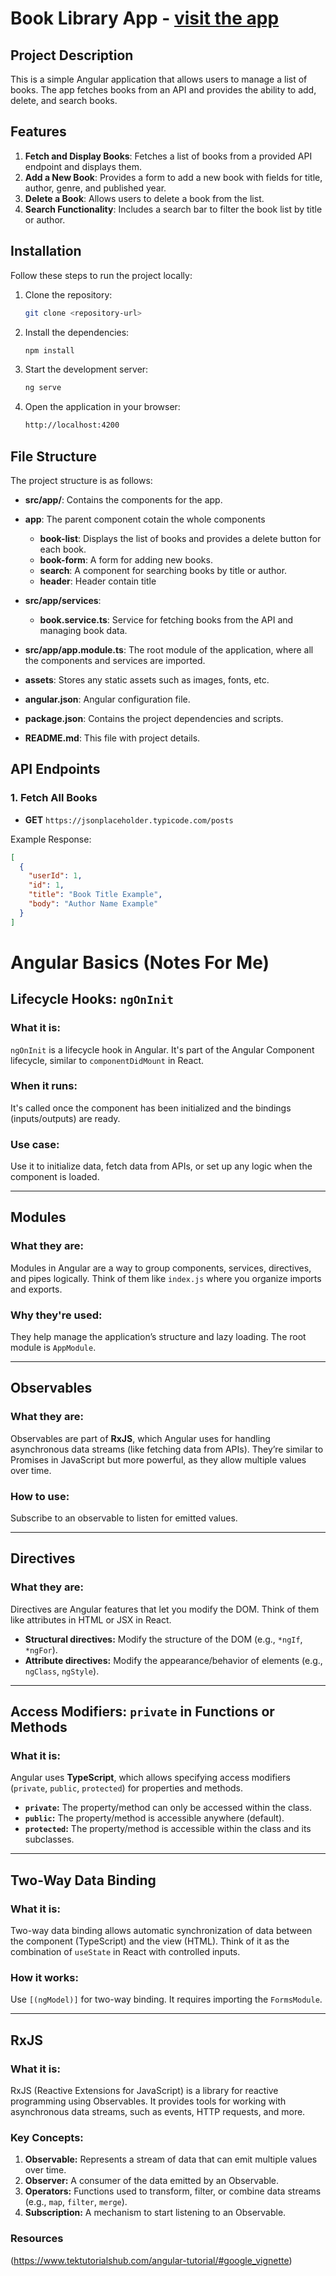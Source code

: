# Book Library App - [visit the app](https://angular-app-orpin.vercel.app/)

## Project Description

This is a simple Angular application that allows users to manage a list of books. The app fetches books from an API and provides the ability to add, delete, and search books.

## Features

1. **Fetch and Display Books**: Fetches a list of books from a provided API endpoint and displays them.
2. **Add a New Book**: Provides a form to add a new book with fields for title, author, genre, and published year.
3. **Delete a Book**: Allows users to delete a book from the list.
4. **Search Functionality**: Includes a search bar to filter the book list by title or author.

## Installation

Follow these steps to run the project locally:

1. Clone the repository:
    ```bash
    git clone <repository-url>
    ```

2. Install the dependencies:
    ```bash
    npm install
    ```

3. Start the development server:
    ```bash
    ng serve
    ```
4. Open the application in your browser:
    ```bash
    http://localhost:4200
    ```

## File Structure

The project structure is as follows:

- **src/app/**: Contains the components for the app.
- **app**: The parent component cotain the whole components
  - **book-list**: Displays the list of books and provides a delete button for each book.
  - **book-form**: A form for adding new books.
  - **search**: A component for searching books by title or author.
  - **header**: Header contain title
  
- **src/app/services**:
  - **book.service.ts**: Service for fetching books from the API and managing book data.

- **src/app/app.module.ts**: The root module of the application, where all the components and services are imported.

- **assets**: Stores any static assets such as images, fonts, etc.

- **angular.json**: Angular configuration file.

- **package.json**: Contains the project dependencies and scripts.

- **README.md**: This file with project details.

## API Endpoints

### 1. Fetch All Books
- **GET** `https://jsonplaceholder.typicode.com/posts`

Example Response:
```json
[
  {
    "userId": 1,
    "id": 1,
    "title": "Book Title Example",
    "body": "Author Name Example"
  }
]
```

# Angular Basics (Notes For Me)

## Lifecycle Hooks: `ngOnInit`
### What it is:
`ngOnInit` is a lifecycle hook in Angular. It's part of the Angular Component lifecycle, similar to `componentDidMount` in React.

### When it runs:
It's called once the component has been initialized and the bindings (inputs/outputs) are ready.

### Use case:
Use it to initialize data, fetch data from APIs, or set up any logic when the component is loaded.

---

## Modules
### What they are:
Modules in Angular are a way to group components, services, directives, and pipes logically. Think of them like `index.js` where you organize imports and exports.

### Why they're used:
They help manage the application’s structure and lazy loading. The root module is `AppModule`.

---

## Observables
### What they are:
Observables are part of **RxJS**, which Angular uses for handling asynchronous data streams (like fetching data from APIs). They’re similar to Promises in JavaScript but more powerful, as they allow multiple values over time.

### How to use:
Subscribe to an observable to listen for emitted values.

---

## Directives
### What they are:
Directives are Angular features that let you modify the DOM. Think of them like attributes in HTML or JSX in React.

- **Structural directives:** Modify the structure of the DOM (e.g., `*ngIf`, `*ngFor`).
- **Attribute directives:** Modify the appearance/behavior of elements (e.g., `ngClass`, `ngStyle`).

---

## Access Modifiers: `private` in Functions or Methods
### What it is:
Angular uses **TypeScript**, which allows specifying access modifiers (`private`, `public`, `protected`) for properties and methods.

- **`private`:** The property/method can only be accessed within the class.
- **`public`:** The property/method is accessible anywhere (default).
- **`protected`:** The property/method is accessible within the class and its subclasses.

---

## Two-Way Data Binding
### What it is:
Two-way data binding allows automatic synchronization of data between the component (TypeScript) and the view (HTML). Think of it as the combination of `useState` in React with controlled inputs.

### How it works:
Use `[(ngModel)]` for two-way binding. It requires importing the `FormsModule`.

---

## RxJS
### What it is:
RxJS (Reactive Extensions for JavaScript) is a library for reactive programming using Observables. It provides tools for working with asynchronous data streams, such as events, HTTP requests, and more.

### Key Concepts:
1. **Observable:** Represents a stream of data that can emit multiple values over time.
2. **Observer:** A consumer of the data emitted by an Observable.
3. **Operators:** Functions used to transform, filter, or combine data streams (e.g., `map`, `filter`, `merge`).
4. **Subscription:** A mechanism to start listening to an Observable.


### Resources 
(https://www.tektutorialshub.com/angular-tutorial/#google_vignette)
